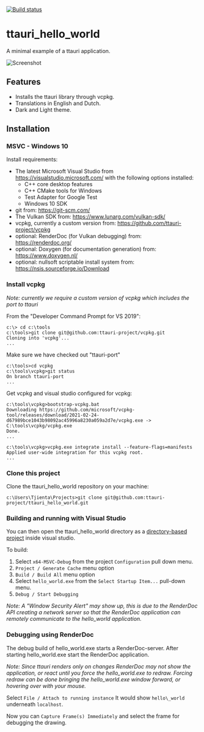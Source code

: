 [![Build status](https://ci.appveyor.com/api/projects/status/ffurx65a8eg5fluo/branch/main?svg=true)](https://ci.appveyor.com/project/takev/ttauri-hello-world/branch/main)

ttauri_hello_world
==================
A minimal example of a ttauri application.

![Screenshot](docs/media/screenshot-20210218.gif)

Features
--------
 - Installs the ttauri library through vcpkg.
 - Translations in English and Dutch.
 - Dark and Light theme.

Installation
------------

### MSVC - Windows 10

Install requirements:
 - The latest Microsoft Visual Studio from <https://visualstudio.microsoft.com/>
   with the following options installed:
   - C++ core desktop features
   - C++ CMake tools for Windows
   - Test Adapter for Google Test
   - Windows 10 SDK
 - git from: <https://git-scm.com/>
 - The Vulkan SDK from: <https://www.lunarg.com/vulkan-sdk/>
 - vcpkg, currently a custom version from: <https://github.com/ttauri-project/vcpkg>
 - optional: RenderDoc (for Vulkan debugging) from: <https://renderdoc.org/>
 - optional: Doxygen (for documentation generation) from: <https://www.doxygen.nl/>
 - optional: nullsoft scriptable install system from: <https://nsis.sourceforge.io/Download>

### Install vcpkg

_Note: currently we require a custom version of vcpkg which includes the port to ttauri_

From the "Developer Command Prompt for VS 2019":
```no_syntax
c:\> cd c:\tools
c:\tools>git clone git@github.com:ttauri-project/vcpkg.git
Cloning into 'vcpkg'...
...
```

Make sure we have checked out "ttauri-port"
```
c:\tools>cd vcpkg
c:\tools\vcpkg>git status
On branch ttauri-port
...
```

Get vcpkg and visual studio configured for vcpkg:
```
c:\tools\vcpkg>bootstrap-vcpkg.bat
Downloading https://github.com/microsoft/vcpkg-tool/releases/download/2021-02-24-d67989bce1043b98092ac45996a8230a059a2d7e/vcpkg.exe -> C:\tools\vcpkg/vcpkg.exe
Done.
...

c:\tools\vcpkg>vcpkg.exe integrate install --feature-flags=manifests
Applied user-wide integration for this vcpkg root.
...
```

### Clone this project

Clone the ttauri_hello_world repository on your machine:

```no_syntax
c:\Users\Tjienta\Projects>git clone git@github.com:ttauri-project/ttauri_hello_world.git
```

### Building and running with Visual Studio

You can then open the ttauri\_hello\_world directory as a [directory-based project]
inside visual studio.

To build:
 1. Select `x64-MSVC-Debug` from the project `Configuration` pull down menu.
 2. `Project / Generate Cache` menu option
 3. `Build / Build All` menu option
 4. Select `hello_world.exe` from the `Select Startup Item...` pull-down menu.
 5. `Debug / Start Debugging`

_Note: A "Window Security Alert" may show up, this is due to the RenderDoc API
creating a network server so that the RenderDoc application can remotely communicate
to the hello\_world application._

### Debugging using RenderDoc

The debug build of hello\_world.exe starts a RenderDoc-server. After starting
hello\_world.exe start the RenderDoc application.

_Note: Since ttauri renders only on changes RenderDoc may not show the application,
or react until you force the hello\_world.exe to redraw. Forcing redraw can
be done bringing the hello\_world.exe window forward, or hovering over with
your mouse._

Select `File / Attach to running instance` It would show `hello\_world` underneath `localhost`.

Now you can `Capture Frame(s) Immediately` and select the frame for debugging
the drawing.

[directory-based project]: https://docs.microsoft.com/en-us/visualstudio/ide/develop-code-in-visual-studio-without-projects-or-solutions?view=vs-2019
